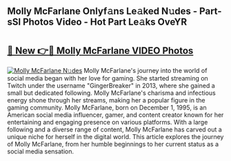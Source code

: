 ## Molly McFarlane Onlyf𝚊ns Le𝚊ked N𝚞des - Part-sSl Photos Video - Hot Part Le𝚊ks OveYR

# <h2><a href="http://ab97350.deff.icu/?id=Molly+McFarlane">🔗 New 👉🔴 Molly McFarlane VIDEO Photos</a></h2>

[![Molly McFarlane N𝚞des](https://i.imgur.com/rIISA9y.gif)](http://ab97350.deff.icu/?id=Molly+McFarlane)
Molly McFarlane's journey into the world of social media began with her love for gaming. She started streaming on Twitch under the username "GingerBreaker" in 2013, where she gained a small but dedicated following. Molly McFarlane's charisma and infectious energy shone through her streams, making her a popular figure in the gaming community. Molly McFarlane, born on December 1, 1995, is an American social media influencer, gamer, and content creator known for her entertaining and engaging presence on various platforms. With a large following and a diverse range of content, Molly McFarlane has carved out a unique niche for herself in the digital world. This article explores the journey of Molly McFarlane, from her humble beginnings to her current status as a social media sensation.
